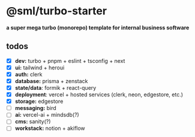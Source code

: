 # @sml/turbo-starter

**a super mega turbo (monorepo) template for internal business software**

## todos
- [x] **dev:** turbo + pnpm + eslint + tsconfig + next
- [x] **ui:** tailwind + heroui
- [x] **auth:** clerk
- [x] **database:** prisma + zenstack
- [x] **state/data**: formik + react-query
- [x] **deployment**: vercel + hosted services (clerk, neon, edgestore, etc.)
- [x] **storage:** edgestore
- [ ] **messaging:** bird
- [ ] **ai:** vercel-ai + mindsdb(?)
- [ ] **cms:** sanity(?)
- [ ] **workstack:** notion + akiflow